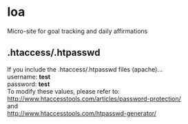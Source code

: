 # loa
Micro-site for goal tracking and daily affirmations

## .htaccess/.htpasswd
If you include the .htaccess/.htpasswd files (apache)...<br />
username: **test**<br />
password: **test**<br />
To modify these values, please refer to: <br />
http://www.htaccesstools.com/articles/password-protection/<br />
and<br />
http://www.htaccesstools.com/htpasswd-generator/

